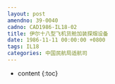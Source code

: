 ```yaml
---
layout: post
amendno: 39-0040
cadno: CAD1986-IL18-02
title: 伊尔十八型飞机货舱加装探烟设备
date: 1986-11-11 00:00:00 +0800
tags: IL18
categories: 中国民航局适航司
---
```


* content
{:toc}


